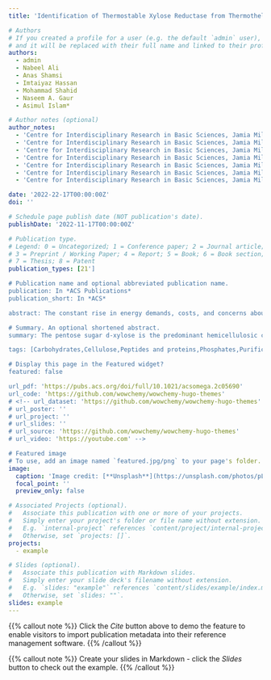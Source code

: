 ```yaml
---
title: 'Identification of Thermostable Xylose Reductase from Thermothelomyces thermophilus A Biochemical Characterization Approach to Meet Biofuel Challenges'

# Authors
# If you created a profile for a user (e.g. the default `admin` user), write the username (folder name) here
# and it will be replaced with their full name and linked to their profile.
authors:
  - admin
  - Nabeel Ali
  - Anas Shamsi
  - Imtaiyaz Hassan
  - Mohammad Shahid
  - Naseem A. Gaur
  - Asimul Islam*

# Author notes (optional)
author_notes:
  - 'Centre for Interdisciplinary Research in Basic Sciences, Jamia Millia Islamia, New Delhi110025, India'
  - 'Centre for Interdisciplinary Research in Basic Sciences, Jamia Millia Islamia, New Delhi110025, India'  
  - 'Centre for Interdisciplinary Research in Basic Sciences, Jamia Millia Islamia, New Delhi110025, India'
  - 'Centre for Interdisciplinary Research in Basic Sciences, Jamia Millia Islamia, New Delhi110025, India'
  - 'Centre for Interdisciplinary Research in Basic Sciences, Jamia Millia Islamia, New Delhi110025, India'
  - 'Centre for Interdisciplinary Research in Basic Sciences, Jamia Millia Islamia, New Delhi110025, India'
  - 'Centre for Interdisciplinary Research in Basic Sciences, Jamia Millia Islamia, New Delhi110025, India'

date: '2022-22-17T00:00:00Z'
doi: ''

# Schedule page publish date (NOT publication's date).
publishDate: '2022-11-17T00:00:00Z'

# Publication type.
# Legend: 0 = Uncategorized; 1 = Conference paper; 2 = Journal article;
# 3 = Preprint / Working Paper; 4 = Report; 5 = Book; 6 = Book section;
# 7 = Thesis; 8 = Patent
publication_types: [21']

# Publication name and optional abbreviated publication name.
publication: In *ACS Publications*
publication_short: In *ACS*

abstract: The constant rise in energy demands, costs, and concerns about global warming has created a demand for new renewable alternative fuels that can be produced sustainably. Lignocellulose biomass can act as an excellent energy source and various value-added compounds like xylitol. In this research study, we have explored the xylose reductase that was obtained from the genome of a thermophilic fungus Thermothelomyces thermophilus while searching for an enzyme to convert xylose to xylitol at higher temperatures. The recombinant thermostable TtXR histidine-tagged fusion protein was expressed in Escherichia coli and successfully purified for the first time. Further, it was characterized for its function and novel structure at varying temperatures and pH. The enzyme showed maximal activity at 7.0 pH and favored  d-xylose over other pentoses and hexoses. Biophysical approaches such as ultraviolet–visible (UV–visible), fluorescence spectrometry, and far-UV circular dichroism (CD) spectroscopy were used to investigate the structural integrity of pure TtXR. This research highlights the potential application of uncharacterized xylose reductase as an alternate source for the effective utilization of lignocellulose in fermentation industries at elevated temperatures. Moreover, this research would give environment-friendly and long-term value-added products, like xylitol, from lignocellulosic feedstock for both scientific and commercial purposes..

# Summary. An optional shortened abstract.
summary: The pentose sugar d-xylose is the predominant hemicellulosic compound, which comprises about one-third (25–35%) of the total carbohydrates present in the lignocellulosic biomass, which remains unutilized due to a lack of an optimized enzymatic method of xylose metabolism. Lignocellulose is renewable, and this low-cost carbohydrate is potentially attractive for producing useful chemicals (xylitol) and biofuel (bioethanol). The large-scale manufacturing of ethanol necessitates the efficient conversion of xylose from lignocellulosic feedstock. Thermostable organisms can be a potential source of thermostable enzymes for commercial and scientific interests. Therefore, T. thermophilus (a thermophile fungus) is explored as the alternative source of the thermostable enzyme xylose reductase. After heterologous expression in E. coli, purification of the native form of xylose reductase, which is thermostable, was done for the first time. Finally, the biochemical characterization of xylose reductase at different pH and temperature conditions was enumerated using various biophysical techniques. This study summarizes current information regarding yeast xylose reductases and the many ways used to provide an environmentally benign and long-term alternative source of XR for lignocellulose biomass consumption at higher temperatures in the fermentation sector. This study concludes that as far as its activity is concerned, xylose reductase works best around pH 7 and 45 °C. This information is very useful for industry as the temperature of fermenters containing heat-treated lignocellulose biomass is usually high and frequently affects the percentage yield of the final product.

tags: [Carbohydrates,Cellulose,Peptides and proteins,Phosphates,Purification]

# Display this page in the Featured widget?
featured: false

url_pdf: 'https://pubs.acs.org/doi/full/10.1021/acsomega.2c05690'
url_code: 'https://github.com/wowchemy/wowchemy-hugo-themes'
# <!-- url_dataset: 'https://github.com/wowchemy/wowchemy-hugo-themes'
# url_poster: ''
# url_project: ''
# url_slides: ''
# url_source: 'https://github.com/wowchemy/wowchemy-hugo-themes'
# url_video: 'https://youtube.com' -->

# Featured image
# To use, add an image named `featured.jpg/png` to your page's folder.
image:
  caption: 'Image credit: [**Unsplash**](https://unsplash.com/photos/pLCdAaMFLTE)'
  focal_point: ''
  preview_only: false

# Associated Projects (optional).
#   Associate this publication with one or more of your projects.
#   Simply enter your project's folder or file name without extension.
#   E.g. `internal-project` references `content/project/internal-project/index.md`.
#   Otherwise, set `projects: []`.
projects:
  - example

# Slides (optional).
#   Associate this publication with Markdown slides.
#   Simply enter your slide deck's filename without extension.
#   E.g. `slides: "example"` references `content/slides/example/index.md`.
#   Otherwise, set `slides: ""`.
slides: example
---
```


{{% callout note %}}
Click the _Cite_ button above to demo the feature to enable visitors to import publication metadata into their reference management software.
{{% /callout %}}

{{% callout note %}}
Create your slides in Markdown - click the _Slides_ button to check out the example.
{{% /callout %}}

